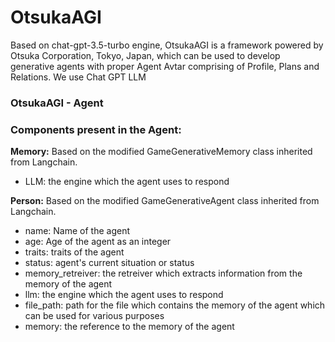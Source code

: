 # OtsukaAGI

Based on chat-gpt-3.5-turbo engine, OtsukaAGI is a framework powered by Otsuka Corporation, Tokyo, Japan, which can be used to develop generative agents
with proper Agent Avtar comprising of Profile, Plans and Relations.
We use Chat GPT LLM 

### OtsukaAGI - Agent
### Components present in the Agent:
__Memory:__ Based on the modified GameGenerativeMemory class inherited from Langchain. <br>
* LLM: the engine which the agent uses to respond

__Person:__ Based on the modified GameGenerativeAgent class inherited from Langchain. <br>
* name: Name of the agent
* age: Age of the agent as an integer
* traits: traits of the agent
* status: agent's current situation or status
* memory_retreiver: the retreiver which extracts information from the memory of the agent
* llm: the engine which the agent uses to respond
* file_path: path for the file which contains the memory of the agent which can be used for various purposes
* memory: the reference to the memory of the agent




